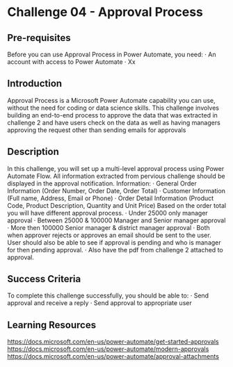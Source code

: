 # Challenge 04 - Approval Process

## Pre-requisites

Before you can use Approval Process in Power Automate, you need:
	· An account with access to Power Automate
	· Xx

## Introduction

Approval Process is a Microsoft Power Automate capability you can use, without the need for coding or data science skills. This challenge involves building an end-to-end process to approve the data that was extracted in challenge 2 and have users check on the data as well as having managers approving the request other than sending emails for approvals

## Description

In this challenge, you will set up a multi-level approval process using Power Automate Flow.
All information extracted from pervious challenge should be displayed in the approval notification.
Information:
	· General Order Information (Order Number, Order Date, Order Total)
	· Customer Information (Full name, Address, Email or Phone)
	· Order Detail Information (Product Code, Product Description, Quantity and Unit Price)
	Based on the order total you will have different approval process.
	· Under 25000 only manager approval
	· Between 25000 & 100000 Manager and  Senior manager approval
	· More then 100000 Senior manager & district manager approval
	· Both when approver rejects or approves an email should be sent to the user. User should also be able to see if approval is pending and who is manager for then pending approval.
	· Also have the pdf from challenge 2 attached to approval.


## Success Criteria

To complete this challenge successfully, you should be able to:
	· Send approval and receive a reply
	· Send approval to appropriate user 

## Learning Resources

https://docs.microsoft.com/en-us/power-automate/get-started-approvals
https://docs.microsoft.com/en-us/power-automate/modern-approvals
https://docs.microsoft.com/en-us/power-automate/approval-attachments



